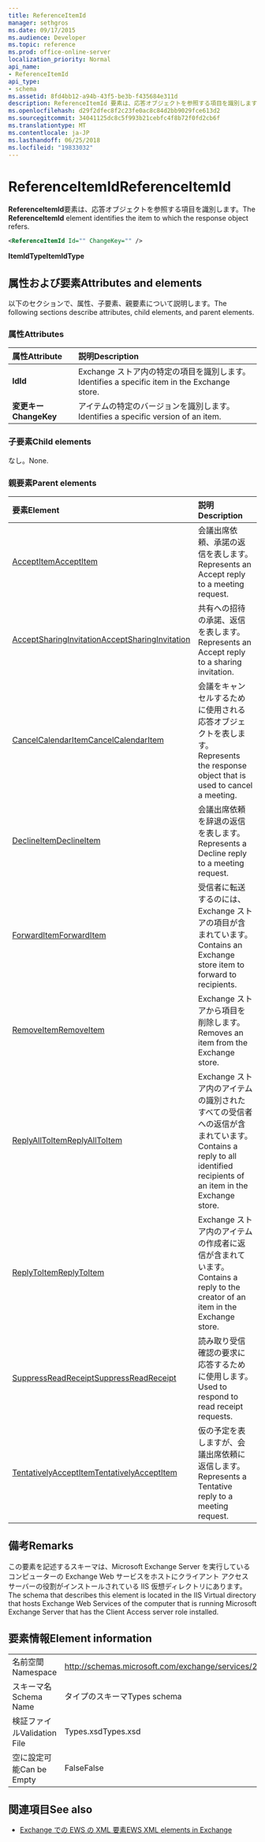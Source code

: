 ```yaml
---
title: ReferenceItemId
manager: sethgros
ms.date: 09/17/2015
ms.audience: Developer
ms.topic: reference
ms.prod: office-online-server
localization_priority: Normal
api_name:
- ReferenceItemId
api_type:
- schema
ms.assetid: 8fd4bb12-a94b-43f5-be3b-f435684e311d
description: ReferenceItemId 要素は、応答オブジェクトを参照する項目を識別します。
ms.openlocfilehash: d29f2dfec8f2c23fe0ac8c84d2bb9029fce613d2
ms.sourcegitcommit: 34041125dc8c5f993b21cebfc4f8b72f0fd2cb6f
ms.translationtype: MT
ms.contentlocale: ja-JP
ms.lasthandoff: 06/25/2018
ms.locfileid: "19833032"
---
```

# <a name="referenceitemid"></a><span data-ttu-id="8fed1-103">ReferenceItemId</span><span class="sxs-lookup"><span data-stu-id="8fed1-103">ReferenceItemId</span></span>

<span data-ttu-id="8fed1-104">**ReferenceItemId**要素は、応答オブジェクトを参照する項目を識別します。</span><span class="sxs-lookup"><span data-stu-id="8fed1-104">The **ReferenceItemId** element identifies the item to which the response object refers.</span></span> 
  
```xml
<ReferenceItemId Id="" ChangeKey="" />
```

 <span data-ttu-id="8fed1-105">**ItemIdType**</span><span class="sxs-lookup"><span data-stu-id="8fed1-105">**ItemIdType**</span></span>
## <a name="attributes-and-elements"></a><span data-ttu-id="8fed1-106">属性および要素</span><span class="sxs-lookup"><span data-stu-id="8fed1-106">Attributes and elements</span></span>

<span data-ttu-id="8fed1-107">以下のセクションで、属性、子要素、親要素について説明します。</span><span class="sxs-lookup"><span data-stu-id="8fed1-107">The following sections describe attributes, child elements, and parent elements.</span></span>
  
### <a name="attributes"></a><span data-ttu-id="8fed1-108">属性</span><span class="sxs-lookup"><span data-stu-id="8fed1-108">Attributes</span></span>

|<span data-ttu-id="8fed1-109">**属性**</span><span class="sxs-lookup"><span data-stu-id="8fed1-109">**Attribute**</span></span>|<span data-ttu-id="8fed1-110">**説明**</span><span class="sxs-lookup"><span data-stu-id="8fed1-110">**Description**</span></span>|
|:-----|:-----|
|<span data-ttu-id="8fed1-111">**Id**</span><span class="sxs-lookup"><span data-stu-id="8fed1-111">**Id**</span></span> <br/> |<span data-ttu-id="8fed1-112">Exchange ストア内の特定の項目を識別します。</span><span class="sxs-lookup"><span data-stu-id="8fed1-112">Identifies a specific item in the Exchange store.</span></span>  <br/> |
|<span data-ttu-id="8fed1-113">**変更キー**</span><span class="sxs-lookup"><span data-stu-id="8fed1-113">**ChangeKey**</span></span> <br/> |<span data-ttu-id="8fed1-114">アイテムの特定のバージョンを識別します。</span><span class="sxs-lookup"><span data-stu-id="8fed1-114">Identifies a specific version of an item.</span></span>  <br/> |
   
### <a name="child-elements"></a><span data-ttu-id="8fed1-115">子要素</span><span class="sxs-lookup"><span data-stu-id="8fed1-115">Child elements</span></span>

<span data-ttu-id="8fed1-116">なし。</span><span class="sxs-lookup"><span data-stu-id="8fed1-116">None.</span></span>
  
### <a name="parent-elements"></a><span data-ttu-id="8fed1-117">親要素</span><span class="sxs-lookup"><span data-stu-id="8fed1-117">Parent elements</span></span>

|<span data-ttu-id="8fed1-118">**要素**</span><span class="sxs-lookup"><span data-stu-id="8fed1-118">**Element**</span></span>|<span data-ttu-id="8fed1-119">**説明**</span><span class="sxs-lookup"><span data-stu-id="8fed1-119">**Description**</span></span>|
|:-----|:-----|
|[<span data-ttu-id="8fed1-120">AcceptItem</span><span class="sxs-lookup"><span data-stu-id="8fed1-120">AcceptItem</span></span>](acceptitem.md) <br/> |<span data-ttu-id="8fed1-121">会議出席依頼、承諾の返信を表します。</span><span class="sxs-lookup"><span data-stu-id="8fed1-121">Represents an Accept reply to a meeting request.</span></span>  <br/> |
|[<span data-ttu-id="8fed1-122">AcceptSharingInvitation</span><span class="sxs-lookup"><span data-stu-id="8fed1-122">AcceptSharingInvitation</span></span>](acceptsharinginvitation.md) <br/> |<span data-ttu-id="8fed1-123">共有への招待の承諾、返信を表します。</span><span class="sxs-lookup"><span data-stu-id="8fed1-123">Represents an Accept reply to a sharing invitation.</span></span>  <br/> |
|[<span data-ttu-id="8fed1-124">CancelCalendarItem</span><span class="sxs-lookup"><span data-stu-id="8fed1-124">CancelCalendarItem</span></span>](cancelcalendaritem.md) <br/> |<span data-ttu-id="8fed1-125">会議をキャンセルするために使用される応答オブジェクトを表します。</span><span class="sxs-lookup"><span data-stu-id="8fed1-125">Represents the response object that is used to cancel a meeting.</span></span>  <br/> |
|[<span data-ttu-id="8fed1-126">DeclineItem</span><span class="sxs-lookup"><span data-stu-id="8fed1-126">DeclineItem</span></span>](declineitem.md) <br/> |<span data-ttu-id="8fed1-127">会議出席依頼を辞退の返信を表します。</span><span class="sxs-lookup"><span data-stu-id="8fed1-127">Represents a Decline reply to a meeting request.</span></span>  <br/> |
|[<span data-ttu-id="8fed1-128">ForwardItem</span><span class="sxs-lookup"><span data-stu-id="8fed1-128">ForwardItem</span></span>](forwarditem.md) <br/> |<span data-ttu-id="8fed1-129">受信者に転送するのには、Exchange ストアの項目が含まれています。</span><span class="sxs-lookup"><span data-stu-id="8fed1-129">Contains an Exchange store item to forward to recipients.</span></span>  <br/> |
|[<span data-ttu-id="8fed1-130">RemoveItem</span><span class="sxs-lookup"><span data-stu-id="8fed1-130">RemoveItem</span></span>](removeitem.md) <br/> |<span data-ttu-id="8fed1-131">Exchange ストアから項目を削除します。</span><span class="sxs-lookup"><span data-stu-id="8fed1-131">Removes an item from the Exchange store.</span></span>  <br/> |
|[<span data-ttu-id="8fed1-132">ReplyAllToItem</span><span class="sxs-lookup"><span data-stu-id="8fed1-132">ReplyAllToItem</span></span>](replyalltoitem.md) <br/> |<span data-ttu-id="8fed1-133">Exchange ストア内のアイテムの識別されたすべての受信者への返信が含まれています。</span><span class="sxs-lookup"><span data-stu-id="8fed1-133">Contains a reply to all identified recipients of an item in the Exchange store.</span></span>  <br/> |
|[<span data-ttu-id="8fed1-134">ReplyToItem</span><span class="sxs-lookup"><span data-stu-id="8fed1-134">ReplyToItem</span></span>](replytoitem.md) <br/> |<span data-ttu-id="8fed1-135">Exchange ストア内のアイテムの作成者に返信が含まれています。</span><span class="sxs-lookup"><span data-stu-id="8fed1-135">Contains a reply to the creator of an item in the Exchange store.</span></span>  <br/> |
|[<span data-ttu-id="8fed1-136">SuppressReadReceipt</span><span class="sxs-lookup"><span data-stu-id="8fed1-136">SuppressReadReceipt</span></span>](suppressreadreceipt.md) <br/> |<span data-ttu-id="8fed1-137">読み取り受信確認の要求に応答するために使用します。</span><span class="sxs-lookup"><span data-stu-id="8fed1-137">Used to respond to read receipt requests.</span></span>  <br/> |
|[<span data-ttu-id="8fed1-138">TentativelyAcceptItem</span><span class="sxs-lookup"><span data-stu-id="8fed1-138">TentativelyAcceptItem</span></span>](tentativelyacceptitem.md) <br/> |<span data-ttu-id="8fed1-139">仮の予定を表しますが、会議出席依頼に返信します。</span><span class="sxs-lookup"><span data-stu-id="8fed1-139">Represents a Tentative reply to a meeting request.</span></span>  <br/> |
   
## <a name="remarks"></a><span data-ttu-id="8fed1-140">備考</span><span class="sxs-lookup"><span data-stu-id="8fed1-140">Remarks</span></span>

<span data-ttu-id="8fed1-141">この要素を記述するスキーマは、Microsoft Exchange Server を実行しているコンピューターの Exchange Web サービスをホストにクライアント アクセス サーバーの役割がインストールされている IIS 仮想ディレクトリにあります。</span><span class="sxs-lookup"><span data-stu-id="8fed1-141">The schema that describes this element is located in the IIS Virtual directory that hosts Exchange Web Services of the computer that is running Microsoft Exchange Server that has the Client Access server role installed.</span></span>
  
## <a name="element-information"></a><span data-ttu-id="8fed1-142">要素情報</span><span class="sxs-lookup"><span data-stu-id="8fed1-142">Element information</span></span>

|||
|:-----|:-----|
|<span data-ttu-id="8fed1-143">名前空間</span><span class="sxs-lookup"><span data-stu-id="8fed1-143">Namespace</span></span>  <br/> |http://schemas.microsoft.com/exchange/services/2006/types  <br/> |
|<span data-ttu-id="8fed1-144">スキーマ名</span><span class="sxs-lookup"><span data-stu-id="8fed1-144">Schema Name</span></span>  <br/> |<span data-ttu-id="8fed1-145">タイプのスキーマ</span><span class="sxs-lookup"><span data-stu-id="8fed1-145">Types schema</span></span>  <br/> |
|<span data-ttu-id="8fed1-146">検証ファイル</span><span class="sxs-lookup"><span data-stu-id="8fed1-146">Validation File</span></span>  <br/> |<span data-ttu-id="8fed1-147">Types.xsd</span><span class="sxs-lookup"><span data-stu-id="8fed1-147">Types.xsd</span></span>  <br/> |
|<span data-ttu-id="8fed1-148">空に設定可能</span><span class="sxs-lookup"><span data-stu-id="8fed1-148">Can be Empty</span></span>  <br/> |<span data-ttu-id="8fed1-149">False</span><span class="sxs-lookup"><span data-stu-id="8fed1-149">False</span></span>  <br/> |
   
## <a name="see-also"></a><span data-ttu-id="8fed1-150">関連項目</span><span class="sxs-lookup"><span data-stu-id="8fed1-150">See also</span></span>



- [<span data-ttu-id="8fed1-151">Exchange での EWS の XML 要素</span><span class="sxs-lookup"><span data-stu-id="8fed1-151">EWS XML elements in Exchange</span></span>](ews-xml-elements-in-exchange.md)

